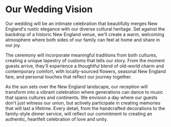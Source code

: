 # Our Wedding Vision

Our wedding will be an intimate celebration that beautifully merges New England's rustic elegance with our diverse cultural heritage. Set against the backdrop of a historic New England venue, we'll create a warm, welcoming atmosphere where both sides of our family can feel at home and share in our joy.

The ceremony will incorporate meaningful traditions from both cultures, creating a unique tapestry of customs that tells our story. From the moment guests arrive, they'll experience a thoughtful blend of old-world charm and contemporary comfort, with locally-sourced flowers, seasonal New England fare, and personal touches that reflect our journey together.

As the sun sets over the New England landscape, our reception will transform into a vibrant celebration where generations can dance to music that spans cultures and continents. We envision a day where our guests don't just witness our union, but actively participate in creating memories that will last a lifetime. Every detail, from the handcrafted decorations to the family-style dinner service, will reflect our commitment to creating an authentic, heartfelt celebration of love and unity. 